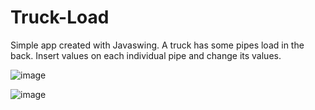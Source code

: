 # Truck-Load
Simple app created with Javaswing. A truck has some pipes load in the back. Insert values on each individual pipe and change its values.

![image](https://github.com/NikollbibajNoah/Truck-Load/assets/160404512/8de3cde2-00f1-4725-8239-4c0f7416f135)

![image](https://github.com/NikollbibajNoah/Truck-Load/assets/160404512/ea907d8f-f5e8-4624-9600-8416c6302607)
